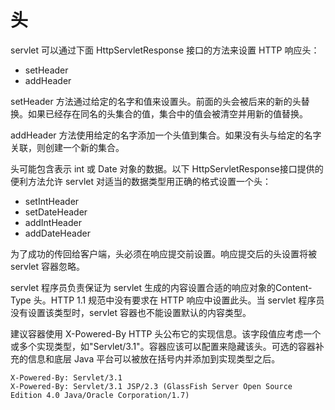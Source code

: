 头
====

servlet 可以通过下面 HttpServletResponse 接口的方法来设置 HTTP 响应头：

* setHeader
* addHeader

setHeader 方法通过给定的名字和值来设置头。前面的头会被后来的新的头替换。如果已经存在同名的头集合的值，集合中的值会被清空并用新的值替换。

addHeader 方法使用给定的名字添加一个头值到集合。如果没有头与给定的名字关联，则创建一个新的集合。

头可能包含表示 int 或 Date 对象的数据。以下 HttpServletResponse接口提供的便利方法允许 servlet 对适当的数据类型用正确的格式设置一个头：

* setIntHeader
* setDateHeader
* addIntHeader
* addDateHeader

为了成功的传回给客户端，头必须在响应提交前设置。响应提交后的头设置将被 servlet 容器忽略。

servlet 程序员负责保证为 servlet 生成的内容设置合适的响应对象的Content-Type 头。HTTP 1.1 规范中没有要求在 HTTP 响应中设置此头。当 servlet 程序员没有设置该类型时，servlet 容器也不能设置默认的内容类型。

建议容器使用 X-Powered-By HTTP 头公布它的实现信息。该字段值应考虑一个或多个实现类型，如"Servlet/3.1"。容器应该可以配置来隐藏该头。可选的容器补充的信息和底层 Java 平台可以被放在括号内并添加到实现类型之后。

    X-Powered-By: Servlet/3.1
    X-Powered-By: Servlet/3.1 JSP/2.3 (GlassFish Server Open Source
    Edition 4.0 Java/Oracle Corporation/1.7)